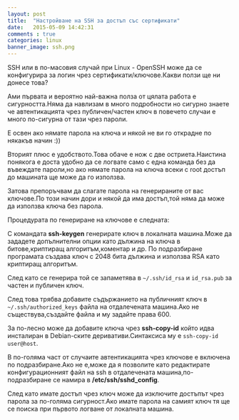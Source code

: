 ```yaml
---
layout: post
title:  "Настройване на SSH за достъп със сертификати"
date:   2015-05-09 14:42:31
comments : true
categories: linux
banner_image: ssh.png
---
```


SSH или в по-масовия случай при Linux - OpenSSH може да се конфигурира за логин чрез сертификати/ключове.Какви ползи ще ни донесе това?

Ами първата и вероятно най-важна полза от цялата работа е сигурността.Няма да навлизам в много подробности но сигурно знаете че автентикацията чрез публичен/частен ключ в повечето случаи е много по-сигурна от тази чрез пароли.

Е освен ако нямате парола на ключа и някой не ви го открадне по някакъв начин :)) 

Вторият плюс е удобството.Това обаче е нож с две остриета.Наистина понякога е доста удобно да се логвате само с една команда без да въвеждате пароли,но ако нямате парола на ключа всеки с root достъп до машината ще може да го използва.

Затова препоръчвам да слагате парола на генерираните от вас ключове.По този начин дори и някой да има достъп,той няма да може да използва ключа без парола.

Процедурата по генериране на ключове е следната:

С командата **ssh-keygen** генерирате ключ в локалната машина.Може да зададете допълнителни опции като дължина на ключа в битове,криптиращ алгоритъм,коментар и др.
По подразбиране програмата създава ключ с 2048 бита дължина и използва RSA като криптиращ алгоритъм.

След като се генерира той се запаметява в `~/.ssh/id_rsa` и `id_rsa.pub` за частен и публичен ключ.

След това трябва добавите съдържанието на публичният ключ в `~/.ssh/authorized_keys` файла на отдалечената машина.Ако не съществува,създайте файла и му задайте права 600.



За по-лесно може да добавите ключа чрез **ssh-copy-id** който идва инсталиран в Debian-ските деривативи.Синтаксиса му е `ssh-copy-id user@host`.


В по-голяма част от случаите автентикацията чрез ключове е включена по подразбиране.Ако не е,може да я позволите като редактирате конфигурационният файл на ssh в отдалечената машина,по-подразбиране се намира в **/etc/ssh/sshd_config**.

След като имате достъп чрез ключ може да изключите достъпът чрез парола за по-голяма сигурност.Ако имате парола на самият ключ тя ще се поиска при първото логване от локалната машина.